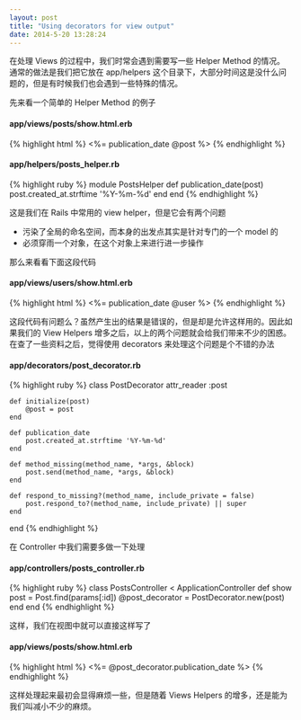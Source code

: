 ```yaml
---
layout: post
title: "Using decorators for view output"
date: 2014-5-20 13:28:24
---
```

在处理 Views 的过程中，我们时常会遇到需要写一些 Helper Method 的情况。通常的做法是我们把它放在 app/helpers 这个目录下，大部分时间这是没什么问题的，但是有时候我们也会遇到一些特殊的情况。

先来看一个简单的 Helper Method 的例子

#### app/views/posts/show.html.erb
{% highlight html %}
<span><%= publication_date @post %></span>
{% endhighlight %}

#### app/helpers/posts_helper.rb
{% highlight ruby %}
module PostsHelper
    def publication_date(post)
        post.created_at.strftime '%Y-%m-%d'
    end
end
{% endhighlight %}

这是我们在 Rails 中常用的 view helper，但是它会有两个问题

* 污染了全局的命名空间，而本身的出发点其实是针对专门的一个 model 的
* 必须穿雨一个对象，在这个对象上来进行进一步操作

那么来看看下面这段代码
#### app/views/users/show.html.erb
{% highlight html %}
<span><%= publication_date @user %></span>
{% endhighlight %}

这段代码有问题么？虽然产生出的结果是错误的，但是却是允许这样用的。因此如果我们的 View Helpers 增多之后，以上的两个问题就会给我们带来不少的困惑。在查了一些资料之后，觉得使用 decorators 来处理这个问题是个不错的办法
#### app/decorators/post_decorator.rb
{% highlight ruby %}
class PostDecorator
    attr_reader :post

    def initialize(post)
        @post = post
    end

    def publication_date
        post.created_at.strftime '%Y-%m-%d'
    end

    def method_missing(method_name, *args, &block)
        post.send(method_name, *args, &block)
    end

    def respond_to_missing?(method_name, include_private = false)
        post.respond_to?(method_name, include_private) || super
    end
end
{% endhighlight %}

在 Controller 中我们需要多做一下处理
#### app/controllers/posts_controller.rb
{% highlight ruby %}
class PostsController < ApplicationController
    def show
        post = Post.find(params[:id])
        @post_decorator = PostDecorator.new(post)
    end
end
{% endhighlight %}

这样，我们在视图中就可以直接这样写了
#### app/views/posts/show.html.erb
{% highlight html %}
<span><%= @post_decorator.publication_date %></span>
{% endhighlight %}

这样处理起来最初会显得麻烦一些，但是随着 Views Helpers 的增多，还是能为我们叫减小不少的麻烦。
